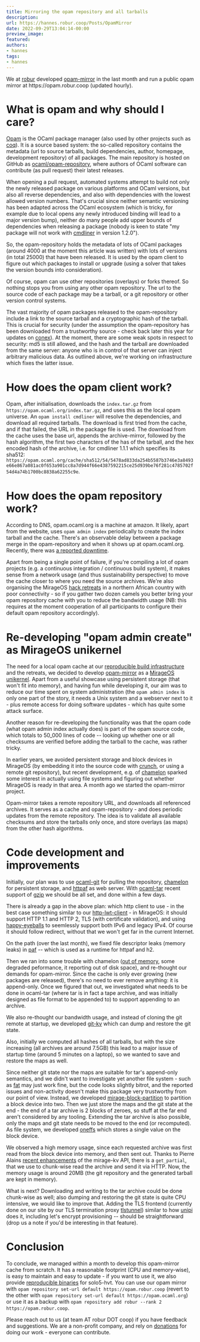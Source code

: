```yaml
---
title: Mirroring the opam repository and all tarballs
description:
url: https://hannes.robur.coop/Posts/OpamMirror
date: 2022-09-29T13:04:14-00:00
preview_image:
featured:
authors:
- hannes
tags:
- hannes
---
```


<p>We at <a href="https://robur.coop">robur</a> developed <a href="https://git.robur.io/robur/opam-mirror">opam-mirror</a> in the last month and run a public opam mirror at https://opam.robur.coop (updated hourly).</p>
<h1>What is opam and why should I care?</h1>
<p><a href="https://opam.ocaml.org">Opam</a> is the OCaml package manager (also used by other projects such as <a href="https://coq.inria.fr">coq</a>). It is a source based system: the so-called repository contains the metadata (url to source tarballs, build dependencies, author, homepage, development repository) of all packages. The main repository is hosted on GitHub as <a href="https://github.com/ocaml/opam-repository">ocaml/opam-repository</a>, where authors of OCaml software can contribute (as pull request) their latest releases.</p>
<p>When opening a pull request, automated systems attempt to build not only the newly released package on various platforms and OCaml versions, but also all reverse dependencies, and also with dependencies with the lowest allowed version numbers. That's crucial since neither semantic versioning has been adapted across the OCaml ecosystem (which is tricky, for example due to local opens any newly introduced binding will lead to a major version bump), neither do many people add upper bounds of dependencies when releasing a package (nobody is keen to state &quot;my package will not work with <a href="https://erratique.ch/software/cmdliner">cmdliner</a> in version 1.2.0&quot;).</p>
<p>So, the opam-repository holds the metadata of lots of OCaml packages (around 4000 at the moment this article was written) with lots of versions (in total 25000) that have been released. It is used by the opam client to figure out which packages to install or upgrade (using a solver that takes the version bounds into consideration).</p>
<p>Of course, opam can use other repositories (overlays) or forks thereof. So nothing stops you from using any other opam repository. The url to the source code of each package may be a tarball, or a git repository or other version control systems.</p>
<p>The vast majority of opam packages released to the opam-repository include a link to the source tarball and a cryptographic hash of the tarball. This is crucial for security (under the assumption the opam-repository has been downloaded from a trustworthy source - check back later this year for updates on <a href="https://hannes.robur.coop/Posts/Conex">conex</a>). At the moment, there are some weak spots in respect to security: md5 is still allowed, and the hash and the tarball are downloaded from the same server: anyone who is in control of that server can inject arbitrary malicious data. As outlined above, we're working on infrastructure which fixes the latter issue.</p>
<h1>How does the opam client work?</h1>
<p>Opam, after initialisation, downloads the <code>index.tar.gz</code> from <code>https://opam.ocaml.org/index.tar.gz</code>, and uses this as the local opam universe. An <code>opam install cmdliner</code> will resolve the dependencies, and download all required tarballs. The download is first tried from the cache, and if that failed, the URL in the package file is used. The download from the cache uses the base url, appends the archive-mirror, followed by the hash algorithm, the first two characters of the has of the tarball, and the hex encoded hash of the archive, i.e. for cmdliner 1.1.1 which specifies its sha512: <code>https://opam.ocaml.org/cache/sha512/54/5478ad833da254b5587b3746e3a8493e66e867a081ac0f653a901cc8a7d944f66e4387592215ce25d939be76f281c4785702f54d4a74b1700bc8838a62255c9e</code>.</p>
<h1>How does the opam repository work?</h1>
<p>According to DNS, opam.ocaml.org is a machine at amazon. It likely, apart from the website, uses <code>opam admin index</code> periodically to create the index tarball and the cache. There's an observable delay between a package merge in the opam-repository and when it shows up at opam.ocaml.org. Recently, there was <a href="https://discuss.ocaml.org/t/opam-ocaml-org-is-currently-down-is-that-where-indices-are-kept-still/">a reported downtime</a>.</p>
<p>Apart from being a single point of failure, if you're compiling a lot of opam projects (e.g. a continuous integration / continuous build system), it makes sense from a network usage (and thus sustainability perspective) to move the cache closer to where you need the source archives. We're also organising the MirageOS <a href="http://retreat.mirage.io">hack retreats</a> in a northern African country with poor connectivity - so if you gather two dozen camels you better bring your opam repository cache with you to reduce the bandwidth usage (NB: this requires at the moment cooperation of all participants to configure their default opam repository accordingly).</p>
<h1>Re-developing &quot;opam admin create&quot; as MirageOS unikernel</h1>
<p>The need for a local opam cache at our <a href="https://builds.robur.coop">reproducible build infrastructure</a> and the retreats, we decided to develop <a href="https://git.robur.io/robur/opam-mirror">opam-mirror</a> as a <a href="https://mirage.io">MirageOS unikernel</a>. Apart from a useful showcase using persistent storage (that won't fit into memory), and having fun while developing it, our aim was to reduce our time spent on system administration (the <code>opam admin index</code> is only one part of the story, it needs a Unix system and a webserver next to it - plus remote access for doing software updates - which has quite some attack surface.</p>
<p>Another reason for re-developing the functionality was that the opam code (what opam admin index actually does) is part of the opam source code, which totals to 50_000 lines of code -- looking up whether one or all checksums are verified before adding the tarball to the cache, was rather tricky.</p>
<p>In earlier years, we avoided persistent storage and block devices in MirageOS (by embedding it into the source code with <a href="https://github.com/mirage/ocaml-crunch">crunch</a>, or using a remote git repository), but recent development, e.g. of <a href="https://somerandomidiot.com/blog/2022/03/04/chamelon/">chamelon</a> sparked some interest in actually using file systems and figuring out whether MirageOS is ready in that area. A month ago we started the opam-mirror project.</p>
<p>Opam-mirror takes a remote repository URL, and downloads all referenced archives. It serves as a cache and opam-repository - and does periodic updates from the remote repository. The idea is to validate all available checksums and store the tarballs only once, and store overlays (as maps) from the other hash algorithms.</p>
<h1>Code development and improvements</h1>
<p>Initially, our plan was to use <a href="https://github.com/mirage/ocaml-git">ocaml-git</a> for pulling the repository, <a href="https://github.com/yomimono/chamelon">chamelon</a> for persistent storage, and <a href="https://github.com/inhabitedtype/httpaf">httpaf</a> as web server. With <a href="https://github.com/mirage/ocaml-tar">ocaml-tar</a> recent support of <a href="https://github.com/mirage/ocaml-tar/pull/88">gzip</a> we should be all set, and done within a few days.</p>
<p>There is already a gap in the above plan: which http client to use - in the best case something similar to our <a href="https://github.com/roburio/http-lwt-client">http-lwt-client</a> - in MirageOS: it should support HTTP 1.1 and HTTP 2, TLS (with certificate validation), and using <a href="https://github.com/roburio/happy-eyeballs">happy-eyeballs</a> to seemlessly support both IPv6 and legacy IPv4. Of course it should follow redirect, without that we won't get far in the current Internet.</p>
<p>On the path (over the last month), we fixed file descriptor leaks (memory leaks) in <a href="https://github.com/dinosaure/paf-le-chien">paf</a> -- which is used as a runtime for httpaf and h2.</p>
<p>Then we ran into some trouble with chamelon (<a href="https://github.com/yomimono/chamelon/issues/11">out of memory</a>, some degraded peformance, it reporting out of disk space), and re-thought our demands for opam-mirror. Since the cache is only ever growing (new packages are released), there's no need to ever remove anything: it is append-only. Once we figured that out, we investigated what needs to be done in ocaml-tar (where tar is in fact a tape archive, and was initially designed as file format to be appended to) to support appending to an archive.</p>
<p>We also re-thought our bandwidth usage, and instead of cloning the git remote at startup, we developed <a href="https://git.robur.io/robur/git-kv">git-kv</a> which can dump and restore the git state.</p>
<p>Also, initially we computed all hashes of all tarballs, but with the size increasing (all archives are around 7.5GB) this lead to a major issue of startup time (around 5 minutes on a laptop), so we wanted to save and restore the maps as well.</p>
<p>Since neither git state nor the maps are suitable for tar's append-only semantics, and we didn't want to investigate yet another file system - such as <a href="https://github.com/mirage/ocaml-fat">fat</a> may just work fine, but the code looks slightly bitrot, and the reported issues and non-activity doesn't make this package very trustworthy from our point of view. Instead, we developed <a href="https://github.com/reynir/mirage-block-partition">mirage-block-partition</a> to partition a block device into two. Then we just store the maps and the git state at the end - the end of a tar archive is 2 blocks of zeroes, so stuff at the far end aren't considered by any tooling. Extending the tar archive is also possible, only the maps and git state needs to be moved to the end (or recomputed). As file system, we developed <a href="https://git.robur.io/reynir/oneffs">oneffs</a> which stores a single value on the block device.</p>
<p>We observed a high memory usage, since each requested archive was first read from the block device into memory, and then sent out. Thanks to Pierre Alains <a href="https://github.com/mirage/mirage-kv/pull/28">recent enhancements</a> of the mirage-kv API, there is a <code>get_partial</code>, that we use to chunk-wise read the archive and send it via HTTP. Now, the memory usage is around 20MB (the git repository and the generated tarball are kept in memory).</p>
<p>What is next? Downloading and writing to the tar archive could be done chunk-wise as well; also dumping and restoring the git state is quite CPU intensive, we would like to improve that. Adding the TLS frontend (currently done on our site by our TLS termination proxy <a href="https://github.com/roburio/tlstunnel">tlstunnel</a>) similar to how <a href="https://github.com/roburio/unipi">unipi</a> does it, including let's encrypt provisioning -- should be straightforward (drop us a note if you'd be interesting in that feature).</p>
<h1>Conclusion</h1>
<p>To conclude, we managed within a month to develop this opam-mirror cache from scratch. It has a reasonable footprint (CPU and memory-wise), is easy to maintain and easy to update - if you want to use it, we also provide <a href="https://builds.robur.coop/job/opam-mirror">reproducible binaries</a> for solo5-hvt. You can use our opam mirror with <code>opam repository set-url default https://opam.robur.coop</code> (revert to the other with <code>opam repository set-url default https://opam.ocaml.org</code>) or use it as a backup with <code>opam repository add robur --rank 2 https://opam.robur.coop</code>.</p>
<p>Please reach out to us (at team AT robur DOT coop) if you have feedback and suggestions. We are a non-profit company, and rely on <a href="https://robur.coop/Donate">donations</a> for doing our work - everyone can contribute.</p>

